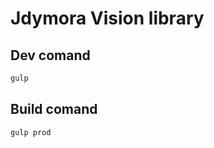 # Jdymora Vision library

## Dev comand

````Bash 
gulp
````
## Build comand

````Bash 
gulp prod
````